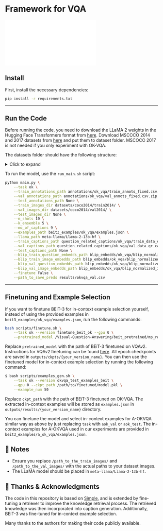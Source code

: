 # Framework for VQA

![Model diagram](framework.pdf)

## Install

First, install the necessary dependencies:

```bash
pip install -r requirements.txt
```

---

## **Run the Code**
Before running the code, you need to download the LLaMA 2 weights in the Hugging Face Transformers format from [here](https://huggingface.co/meta-llama/Llama-2-13b-hf). Download MSCOCO 2014 and 2017 datasets from [here](https://cocodataset.org/#download) and put them to dataset folder. MSCOCO 2017 is not needed if you only experiment with OK-VQA.

The datasets folder should have the following structure:

<details>
<summary>Click to expand</summary>

```plaintext
datasets
├── aokvqa
│   ├── aokvqa_v1p0_test.json
│   ├── aokvqa_v1p0_train.json
│   └── aokvqa_v1p0_val.json
├── coco2014
│   ├── train2014
│   └── val2014
├── coco2017
│   ├── test2017
│   ├── train2017
│   └── val2017
├── okvqa
    ├── mscoco_train2014_annotations.json
    ├── mscoco_val2014_annotations.json
    ├── OpenEnded_mscoco_train2014_questions.json
    └── OpenEnded_mscoco_val2014_questions.json
```
</details>

To run the model, use the `run_main.sh` script:

```bash
python main.py \
    --task ok \
    --train_annotations_path annotations/ok_vqa/train_annots_fixed.csv.zip \
    --val_annotations_path annotations/ok_vqa/val_annots_fixed.csv.zip \
    --test_annotations_path None \
    --train_images_dir datasets/coco2014/train2014/ \
    --val_images_dir datasets/coco2014/val2014/ \
    --test_images_dir None \
    --n_shots 10 \
    --k_ensemble 5 \
    --no_of_captions 9 \
    --examples_path beit3_examples/ok_vqa/examples.json \
    --llama_path meta-llama/Llama-2-13b-hf \
    --train_captions_path question_related_captions/ok_vqa/train_data_qr_captions_csv \
    --val_captions_path question_related_captions/ok_vqa/val_data_qr_captions_csv \
    --test_captions_path None \
    --blip_train_question_embedds_path blip_embedds/ok_vqa/blip_normalized_q_embedds/blip_train_question_embedds.csv.zip \
    --blip_train_image_embedds_path blip_embedds/ok_vqa/blip_normalized_i_embedds/blip_train_image_embedds.csv.zip \
    --blip_val_question_embedds_path blip_embedds/ok_vqa/blip_normalized_q_embedds/blip_val_question_embedds.csv.zip \
    --blip_val_image_embedds_path blip_embedds/ok_vqa/blip_normalized_i_embedds/blip_val_image_embedds.csv.zip \
    --finetune False \
    --path_to_save_preds results/okvqa_val.csv
```

---

## Finetuning and Example Selection
If you want to finetune BEiT-3 for in-context example selection yourself, instead of using the provided examples in `beit3_examples/ok_vqa/examples.json`, run the following commands:
```bash
bash scripts/finetune.sh \
    --task ok --version finetune_beit_ok --gpu 0 \
    --pretrained_model /Visual-Question-Answering/beit_pretrained/mp_rank_00_model_states.pt
```
Replace `pretrained_model` with the path of BEiT-3 finetuned on VQAv2. Instructions for VQAv2 finetuning can be found [here](https://github.com/microsoft/unilm/blob/master/beit3/README.md). All epoch checkpoints are saved in `outputs/ckpts/{your_version_name}`. You can then use the finetuned model for in-context example selection by running the following command:
```bash
$ bash scripts/examples_gen.sh \
    --task ok --version okvqa_test_examples_beit \
    --gpu 0 --ckpt_path /path/to/finetuned/model.pkl \
    --example_num 50
```
Replace `ckpt_path` with the path of BEiT-3 finetuned on OK-VQA. The extracted in-context examples will be stored as `examples.json` in `outputs/results/{your_version_name}` directory.

You can finetune the model and select in-context examples for A-OKVQA similar way as above by just replacing `task` with `aok_val` or `aok_test`. The in-context examples for A-OKVQA used in our experiments are provided in `beit3_examples/a_ok_vqa/examples.json`. 

## 📌 Notes
- Ensure you replace `/path_to_the_train_images/` and `/path_to_the_val_images/` with the actual paths to your dataset images.
- The LLaMA model should be placed in `meta-llama/Llama-2-13b-hf`.

## 🙌 Thanks & Acknowledgments
The code in this repository is based on [Simple](https://github.com/alexandrosXe/A-Simple-Baseline-For-Knowledge-Based-VQA), and is extended by fine-tuning a retriever to improve the knowledge retrieval process. The retrieved knowledge was then incorporated into caption generation. Additionally, BEiT-3 was fine-tuned for in-context example selection.  

Many thanks to the authors for making their code publicly available.

